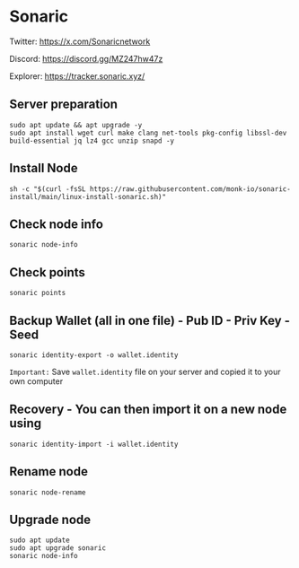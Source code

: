 # Sonaric

Twitter: https://x.com/Sonaricnetwork

Discord: https://discord.gg/MZ247hw47z

Explorer: https://tracker.sonaric.xyz/

## Server preparation
```
sudo apt update && apt upgrade -y
sudo apt install wget curl make clang net-tools pkg-config libssl-dev build-essential jq lz4 gcc unzip snapd -y
```
## Install Node
```
sh -c "$(curl -fsSL https://raw.githubusercontent.com/monk-io/sonaric-install/main/linux-install-sonaric.sh)"
```
## Check node info
```
sonaric node-info
```
## Check points
```
sonaric points
```
## Backup Wallet (all in one file) - Pub ID - Priv Key - Seed
```
sonaric identity-export -o wallet.identity
```
`Important:` Save `wallet.identity` file on your server and copied it to your own computer
## Recovery  - You can then import it on a new node using
```
sonaric identity-import -i wallet.identity
```
## Rename node
```
sonaric node-rename
```
## Upgrade node
```
sudo apt update
sudo apt upgrade sonaric
sonaric node-info
```

